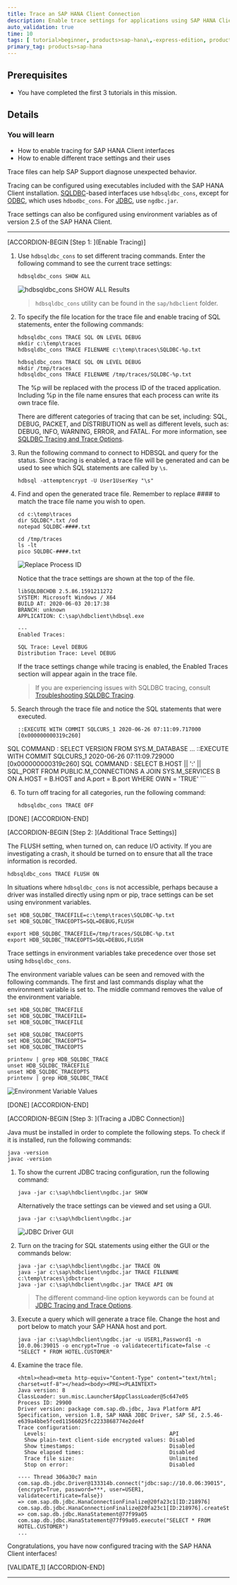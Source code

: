 ```yaml
---
title: Trace an SAP HANA Client Connection
description: Enable trace settings for applications using SAP HANA Client interfaces.
auto_validation: true
time: 10
tags: [ tutorial>beginner, products>sap-hana\,-express-edition, products>sap-hana-cloud]
primary_tag: products>sap-hana
---
```


## Prerequisites
 - You have completed the first 3 tutorials in this mission.

## Details
### You will learn
  - How to enable tracing for SAP HANA Client interfaces
  - How to enable different trace settings and their uses

Trace files can help SAP Support diagnose unexpected behavior.

Tracing can be configured using executables included with the SAP HANA Client installation.  [SQLDBC](https://help.sap.com/viewer/f1b440ded6144a54ada97ff95dac7adf/latest/en-US/0c20691739094593855ece908b4a3cde.html)-based interfaces use `hdbsqldbc_cons`, except for [ODBC](https://help.sap.com/viewer/f1b440ded6144a54ada97ff95dac7adf/latest/en-US/35368f78f6884b019caee12c125b255a.html), which uses `hdbodbc_cons`.  For [JDBC](https://help.sap.com/viewer/f1b440ded6144a54ada97ff95dac7adf/latest/en-US/4033f8e603504c0faf305ab77627af03.html), use `ngdbc.jar`.   

Trace settings can also be configured using environment variables as of version 2.5 of the SAP HANA Client.  

---

[ACCORDION-BEGIN [Step 1: ](Enable Tracing)]

1. Use `hdbsqldbc_cons` to set different tracing commands. Enter the following command to see the current trace settings:  

    ```Shell
    hdbsqldbc_cons SHOW ALL
    ```

    ![hdbsqldbc_cons SHOW ALL Results](ShowAllResults.png)  

    > `hdbsqldbc_cons` utility can be found in the `sap/hdbclient` folder.  


2. To specify the file location for the trace file and enable tracing of SQL statements, enter the following commands:

    ```Shell (Microsoft Windows)
    hdbsqldbc_cons TRACE SQL ON LEVEL DEBUG
    mkdir c:\temp\traces
    hdbsqldbc_cons TRACE FILENAME c:\temp\traces\SQLDBC-%p.txt
    ```

    ```Shell (Linux or Mac)
    hdbsqldbc_cons TRACE SQL ON LEVEL DEBUG
    mkdir /tmp/traces
    hdbsqldbc_cons TRACE FILENAME /tmp/traces/SQLDBC-%p.txt
    ```

    The %p will be replaced with the process ID of the traced application. Including %p in the file name ensures that each process can write its own trace file.

    There are different categories of tracing that can be set, including:  SQL, DEBUG, PACKET, and DISTRIBUTION as well as different levels, such as:  DEBUG, INFO, WARNING, ERROR, and FATAL.  For more information, see [SQLDBC Tracing and Trace Options](https://help.sap.com/viewer/f1b440ded6144a54ada97ff95dac7adf/latest/en-US/57e04b844d9f40d0bd5ca90f72629255.html).

3. Run the following command to connect to HDBSQL and query for the status.  Since tracing is enabled, a trace file will be generated and can be used to see which SQL statements are called by `\s`.

    ```Shell
    hdbsql -attemptencrypt -U User1UserKey "\s"
    ```

4. Find and open the generated trace file.  Remember to replace #### to match the trace file name you wish to open.

    ```Shell (Microsoft Windows)
    cd c:\temp\traces
    dir SQLDBC*.txt /od
    notepad SQLDBC-####.txt
    ```

    ```Shell (Linux or Mac)
    cd /tmp/traces
    ls -lt
    pico SQLDBC-####.txt
    ```
    ![Replace Process ID](ReplaceProcessID.png)

    Notice that the trace settings are shown at the top of the file.  

    ```
    libSQLDBCHDB 2.5.86.1591211272
    SYSTEM: Microsoft Windows / X64
    BUILD AT: 2020-06-03 20:17:38
    BRANCH: unknown
    APPLICATION: C:\sap\hdbclient\hdbsql.exe

    ---
    Enabled Traces:

    SQL Trace: Level DEBUG
    Distribution Trace: Level DEBUG
    ```

    If the trace settings change while tracing is enabled, the Enabled Traces section will appear again in the trace file.  

    >If you are experiencing issues with SQLDBC tracing, consult  [Troubleshooting SQLDBC Tracing](https://help.sap.com/viewer/f1b440ded6144a54ada97ff95dac7adf/latest/en-US/a1327e58f7c44d9e83972e6ea818dbe9.html).

5.  Search through the trace file and notice the SQL statements that were executed.

    ```
    ::EXECUTE WITH COMMIT SQLCURS_1 2020-06-26 07:11:09.717000 [0x000000000319c260]
SQL COMMAND : SELECT VERSION FROM SYS.M_DATABASE
    ...
    ::EXECUTE WITH COMMIT SQLCURS_1 2020-06-26 07:11:09.729000 [0x000000000319c260]
SQL COMMAND : SELECT B.HOST || ':' || SQL_PORT FROM PUBLIC.M_CONNECTIONS A JOIN SYS.M_SERVICES B   ON A.HOST = B.HOST and A.port = B.port   WHERE OWN = 'TRUE'
    ```


6. To turn off tracing for all categories, run the following command:

    ```Shell
    hdbsqldbc_cons TRACE OFF
    ```

[DONE]
[ACCORDION-END]

[ACCORDION-BEGIN [Step 2: ](Additional Trace Settings)]

The FLUSH setting, when turned on, can reduce I/O activity.  If you are investigating a crash, it should be turned on to ensure that all the trace information is recorded.

```Shell
hdbsqldbc_cons TRACE FLUSH ON
```

In situations where `hdbsqldbc_cons` is not accessible, perhaps because a driver was installed directly using npm or pip, trace settings can be set using environment variables.

```Shell (Windows)
set HDB_SQLDBC_TRACEFILE=c:\temp\traces\SQLDBC-%p.txt
set HDB_SQLDBC_TRACEOPTS=SQL=DEBUG,FLUSH
```

```Shell (Linux or Mac)
export HDB_SQLDBC_TRACEFILE=/tmp/traces/SQLDBC-%p.txt
export HDB_SQLDBC_TRACEOPTS=SQL=DEBUG,FLUSH
```

Trace settings in environment variables take precedence over those set using `hdbsqldbc_cons`.

The environment variable values can be seen and removed with the following commands.  The first and last commands display what the environment variable is set to. The middle command removes the value of the environment variable.

```Shell (Windows)
set HDB_SQLDBC_TRACEFILE
set HDB_SQLDBC_TRACEFILE=
set HDB_SQLDBC_TRACEFILE

set HDB_SQLDBC_TRACEOPTS
set HDB_SQLDBC_TRACEOPTS=
set HDB_SQLDBC_TRACEOPTS
```

```Shell (Linux or Mac)
printenv | grep HDB_SQLDBC_TRACE
unset HDB_SQLDBC_TRACEFILE
unset HDB_SQLDBC_TRACEOPTS
printenv | grep HDB_SQLDBC_TRACE
```

  ![Environment Variable Values](EnvironmentVariable.png)

[DONE]
[ACCORDION-END]


[ACCORDION-BEGIN [Step 3: ](Tracing a JDBC Connection)]

Java must be installed in order to complete the following steps. To check if it is installed, run the following commands:
```Shell
java -version
javac -version
```

1. To show the current JDBC tracing configuration, run the following command:

    ```Shell
    java -jar c:\sap\hdbclient\ngdbc.jar SHOW
    ```

    Alternatively the trace settings can be viewed and set using a GUI.

    ```Shell
    java -jar c:\sap\hdbclient\ngdbc.jar
    ```

    ![JDBC Driver GUI](JDBC_GUI.png)

2. Turn on the tracing for SQL statements using either the GUI or the commands below:

    ```Shell
    java -jar c:\sap\hdbclient\ngdbc.jar TRACE ON
    java -jar c:\sap\hdbclient\ngdbc.jar TRACE FILENAME c:\temp\traces\jdbctrace
    java -jar c:\sap\hdbclient\ngdbc.jar TRACE API ON
    ```

    >The different command-line option keywords can be found at [JDBC Tracing and Trace Options](https://help.sap.com/viewer/f1b440ded6144a54ada97ff95dac7adf/latest/en-US/4033f8e603504c0faf305ab77627af03.html).

3.  Execute a query which will generate a trace file.  Change the host and port below to match your SAP HANA host and port.

    ```Shell
    java -jar c:\sap\hdbclient\ngdbc.jar -u USER1,Password1 -n 10.0.06:39015 -o encrypt=True -o validatecertificate=false -c "SELECT * FROM HOTEL.CUSTOMER"
    ```

4.  Examine the trace file.

    ```
    <html><head><meta http-equiv="Content-Type" content="text/html; charset=utf-8"></head><body><PRE><PLAINTEXT>
    Java version: 8
    ClassLoader: sun.misc.Launcher$AppClassLoader@5c647e05
    Process ID: 29900
    Driver version: package com.sap.db.jdbc, Java Platform API Specification, version 1.8, SAP HANA JDBC Driver, SAP SE, 2.5.46-e639a4bbe5fced11566025fc2233868774e2de4f
    Trace configuration:
      Levels:                                       API
      Show plain-text client-side encrypted values: Disabled
      Show timestamps:                              Disabled
      Show elapsed times:                           Disabled
      Trace file size:                              Unlimited
      Stop on error:                                Disabled

    ---- Thread 306a30c7 main
    com.sap.db.jdbc.Driver@133314b.connect("jdbc:sap://10.0.06:39015", {encrypt=True, password=***, user=USER1, validatecertificate=false})
    => com.sap.db.jdbc.HanaConnectionFinalize@20fa23c1[ID:218976]
    com.sap.db.jdbc.HanaConnectionFinalize@20fa23c1[ID:218976].createStatement()
    => com.sap.db.jdbc.HanaStatement@77f99a05
    com.sap.db.jdbc.HanaStatement@77f99a05.execute("SELECT * FROM HOTEL.CUSTOMER")
    ...
    ```

Congratulations, you have now configured tracing with the SAP HANA Client interfaces!

[VALIDATE_1]
[ACCORDION-END]


---
